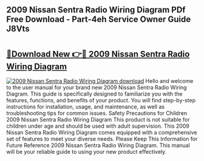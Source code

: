 ## 2009 Nissan Sentra Radio Wiring Diagram PDf Free Download - Part-4eh Service Owner Guide J8Vts

# <h2><a href="http://dflq7u.blite.top/?on=2009+Nissan+Sentra+Radio+Wiring+Diagram">🔗Download New 👉🔴 2009 Nissan Sentra Radio Wiring Diagram</a></h2>

[![2009 Nissan Sentra Radio Wiring Diagram download](https://i.imgur.com/lujVjoI.png)](http://dflq7u.blite.top/?on=2009+Nissan+Sentra+Radio+Wiring+Diagram)
Hello and welcome to the user manual for your brand new 2009 Nissan Sentra Radio Wiring Diagram. This guide is specifically designed to familiarize you with the features, functions, and benefits of your product. You will find step-by-step instructions for installation, usage, and maintenance, as well as troubleshooting tips for common issues. Safety Precautions for Children 2009 Nissan Sentra Radio Wiring Diagram This product is not suitable for children under age and should be used with adult supervision. This 2009 Nissan Sentra Radio Wiring Diagram comes equipped with a comprehensive set of features to meet your diverse needs. Please Keep This Information for Future Reference 2009 Nissan Sentra Radio Wiring Diagram. This manual will be your reliable guide to using your new product effectively.

